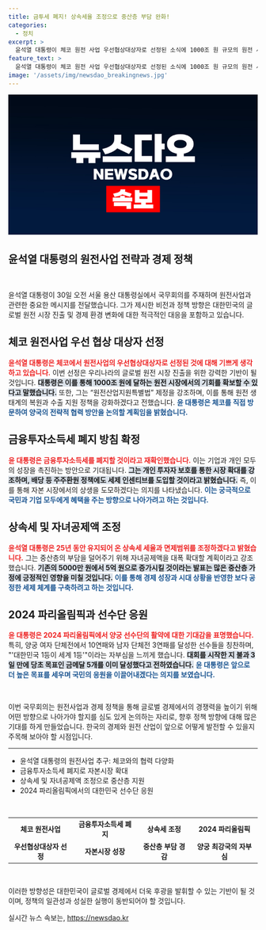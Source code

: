 ```yaml
---
title: 금투세 폐지! 상속세율 조정으로 중산층 부담 완화!
categories:
  - 정치
excerpt: >
  윤석열 대통령이 체코 원전 사업 우선협상대상자로 선정된 소식에 1000조 원 규모의 원전 시장 진출을 향한 발판이 마련됐다고 밝혔습니다. 또한, 금융투자소득세 폐지와 상속세 조정으로 중산층 부담 완화 의지를 강조하며, 파리올림픽의 성공적인 성적에도 자랑스러움을 드러냈습니다.
feature_text: >
  윤석열 대통령이 체코 원전 사업 우선협상대상자로 선정된 소식에 1000조 원 규모의 원전 시장 진출을 향한 발판이 마련됐다고 밝혔습니다. 또한, 금융투자소득세 폐지와 상속세 조정으로 중산층 부담 완화 의지를 강조하며, 파리올림픽의 성공적인 성적에도 자랑스러움을 드러냈습니다.
image: '/assets/img/newsdao_breakingnews.jpg'
---
```


<p><img src="/assets/img/newsdao_breakingnews.jpg" alt="bookingtag 속보" /></p>

<h2 data-ke-size="size26">윤석열 대통령의 원전사업 전략과 경제 정책</h2>

<p data-ke-size="size16">&nbsp;</p>

<p>윤석열 대통령이 30일 오전 서울 용산 대통령실에서 국무회의를 주재하며 원전사업과 관련한 중요한 메시지를 전달했습니다. 그가 제시한 비전과 정책 방향은 대한민국의 글로벌 원전 시장 진출 및 경제 환경 변화에 대한 적극적인 대응을 포함하고 있습니다.</p>

<h2>체코 원전사업 우선 협상 대상자 선정</h2>

<p><b><span style="color: #ee2323;">윤석열 대통령은 체코에서 원전사업의 우선협상대상자로 선정된 것에 대해 기쁘게 생각하고 있습니다.</span></b>  이번 선정은 우리나라의 글로벌 원전 시장 진출을 위한 강력한 기반이 될 것입니다. <b><span style="background-color: #21538527;">대통령은 이를 통해 1000조 원에 달하는 원전 시장에서의 기회를 확보할 수 있다고 말했습니다.</span></b>  또한, 그는 “원전산업지원특별법” 제정을 강조하며, 이를 통해 원전 생태계의 복원과 수출 지원 정책을 강화하겠다고 전했습니다. <b><span style="color: #1a5490;">윤 대통령은 체코를 직접 방문하여 양국의 전략적 협력 방안을 논의할 계획임을 밝혔습니다.</span></b></p>

<h2>금융투자소득세 폐지 방침 확정</h2>

<p><b><span style="color: #ee2323;">윤 대통령은 금융투자소득세를 폐지할 것이라고 재확인했습니다.</span></b>  이는 기업과 개인 모두의 성장을 촉진하는 방안으로 기대됩니다. <b><span style="background-color: #21538527;">그는 개인 투자자 보호를 통한 시장 확대를 강조하며, 배당 등 주주환원 정책에도 세제 인센티브를 도입할 것이라고 밝혔습니다.</span></b>  즉, 이를 통해 자본 시장에서의 상생을 도모하겠다는 의지를 나타냈습니다. <b><span style="color: #1a5490;">이는 궁극적으로 국민과 기업 모두에게 혜택을 주는 방향으로 나아가려고 하는 것입니다.</span></b></p>

<h2>상속세 및 자녀공제액 조정</h2>

<p><b><span style="color: #ee2323;">윤석열 대통령은 25년 동안 유지되어 온 상속세 세율과 면제범위를 조정하겠다고 밝혔습니다.</span></b>  그는 중산층의 부담을 덜어주기 위해 자녀공제액을 대폭 확대할 계획이라고 강조했습니다. <b><span style="background-color: #21538527;">기존의 5000만 원에서 5억 원으로 증가시킬 것이라는 발표는 많은 중산층 가정에 긍정적인 영향을 미칠 것입니다.</span></b>  <b><span style="color: #1a5490;">이를 통해 경제 성장과 시대 상황을 반영한 보다 공정한 세제 체계를 구축하려고 하는 것입니다.</span></b></p>

<h2>2024 파리올림픽과 선수단 응원</h2>

<p><b><span style="color: #ee2323;">윤 대통령은 2024 파리올림픽에서 양궁 선수단의 활약에 대한 기대감을 표명했습니다.</span></b>  특히, 양궁 여자 단체전에서 10연패와 남자 단체전 3연패를 달성한 선수들을 칭찬하며, "'대한민국 1등이 세계 1등'"이라는 자부심을 느끼게 했습니다. <b><span style="background-color: #21538527;">대회를 시작한 지 불과 3일 만에 당초 목표인 금메달 5개를 이미 달성했다고 전하였습니다.</span></b>  <b><span style="color: #1a5490;">윤 대통령은 앞으로 더 높은 목표를 세우며 국민의 응원을 이끌어내겠다는 의지를 보였습니다.</span></b></p>

<p data-ke-size="size16">&nbsp;</p>

<p>이번 국무회의는 원전사업과 경제 정책을 통해 글로벌 경제에서의 경쟁력을 높이기 위해 어떤 방향으로 나아가야 할지를 심도 있게 논의하는 자리로, 향후 정책 방향에 대해 많은 기대를 하게 만들었습니다. 한국의 경제와 원전 산업이 앞으로 어떻게 발전할 수 있을지 주목해 보아야 할 시점입니다. </p>

<hr>

<ul>
<li>윤석열 대통령의 원전사업 추구: 체코와의 협력 다양화</li>
<li>금융투자소득세 폐지로 자본시장 확대</li>
<li>상속세 및 자녀공제액 조정으로 중산층 지원</li>
<li>2024 파리올림픽에서의 대한민국 선수단 응원</li>
</ul>

<p data-ke-size="size16">&nbsp;</p> 

<table>
<tr>
<td style="text-align: center; height: 17px;"><b>체코 원전사업</b></td>
<td style="text-align: center; height: 17px;"><b>금융투자소득세 폐지</b></td>
<td style="text-align: center; height: 17px;"><b>상속세 조정</b></td>
<td style="text-align: center; height: 17px;"><b>2024 파리올림픽</b></td>
</tr>
<tr>
<td style="text-align: center; height: 17px;"><b>우선협상대상자 선정</b></td>
<td style="text-align: center; height: 17px;"><b>자본시장 성장</b></td>
<td style="text-align: center; height: 17px;"><b>중산층 부담 경감</b></td>
<td style="text-align: center; height: 17px;"><b>양궁 최강국의 자부심</b></td>
</tr>
</table> 

<p data-ke-size="size16">&nbsp;</p>

<p>이러한 방향성은 대한민국이 글로벌 경제에서 더욱 후광을 발휘할 수 있는 기반이 될 것이며, 정책의 일관성과 성실한 실행이 동반되어야 할 것입니다. </p>
실시간 뉴스 속보는, <a href="https://newsdao.kr" rel="dofollow">https://newsdao.kr</a>


